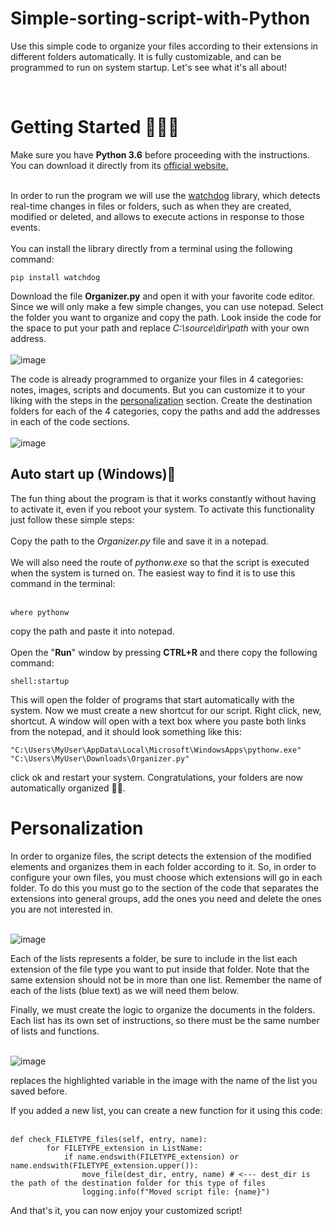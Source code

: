 # Simple-sorting-script-with-Python
Use this simple code to organize your files according to their extensions in different folders automatically. It is fully customizable, and can be programmed to run on system startup. Let's see what it's all about!

<br/>

<h1>Getting Started 👨‍🦯‍➡️</h1>
Make sure you have <b>Python 3.6</b> before proceeding with the instructions. You can download it directly from its <a href="https://www.python.org/downloads/release/python-360/">official website.<a/> <br/><br/>

In order to run the program we will use the <a href="https://python-watchdog.readthedocs.io/en/stable/">watchdog<a/> library, which detects real-time changes in files or folders, such as when they are created, modified or deleted, and allows to execute actions in response to those events. <br/><br/>
You can install the library directly from a terminal using the following command:<br/>

```
pip install watchdog
```

Download the file <b>Organizer.py</b> and open it with your favorite code editor. Since we will only make a few simple changes, you can use notepad. Select the folder you want to organize and copy the path. Look inside the code for the space to put your path and replace <i>C:\source\dir\path</i> with your own address.<br/><br/>
![image](https://github.com/user-attachments/assets/0f375630-9d70-486c-afb2-029b23f5f048)

The code is already programmed to organize your files in 4 categories: notes, images, scripts and documents. But you can customize it to your liking with the steps in the [personalization](#Personalization) section. Create the destination folders for each of the 4 categories, copy the paths and add the addresses in each of the code sections. <br/><br/>
![image](https://github.com/user-attachments/assets/08b6a930-1d6b-44d5-ab3d-8b00d90f2e1f)


<h2>Auto start up (Windows)🤖</h2>
The fun thing about the program is that it works constantly without having to activate it, even if you reboot your system. To activate this functionality just follow these simple steps:<br/><br/>
Copy the path to the <i>Organizer.py</i> file and save it in a notepad.<br/><br/>
We will also need the route of <i>pythonw.exe</i> so that the script is executed when the system is turned on. The easiest way to find it is to use this command in the terminal:<br/><br/>

```
where pythonw
```
copy the path and paste it into notepad. <br/><br/>
Open the "<b>Run</b>" window by pressing <b>CTRL+R</b> and there copy the following command:<br/>
```
shell:startup
```
This will open the folder of programs that start automatically with the system. Now we must create a new shortcut for our script. Right click, new, shortcut. A window will open with a text box where you paste both links from the notepad, and it should look something like this:

```
"C:\Users\MyUser\AppData\Local\Microsoft\WindowsApps\pythonw.exe" "C:\Users\MyUser\Downloads\Organizer.py"

```
click ok and restart your system. Congratulations, your folders are now automatically organized 🥳🎉.

# Personalization

In order to organize files, the script detects the extension of the modified elements and organizes them in each folder according to it. So, in order to configure your own files, you must choose which extensions will go in each folder. To do this you must go to the section of the code that separates the extensions into general groups, add the ones you need and delete the ones you are not interested in. <br/><br/> 

![image](https://github.com/user-attachments/assets/3546d922-3b7f-4c3c-9371-2f6f6469f0cd)


Each of the lists represents a folder, be sure to include in the list each extension of the file type you want to put inside that folder. Note that the same extension should not be in more than one list. Remember the name of each of the lists (blue text) as we will need them below.

Finally, we must create the logic to organize the documents in the folders. Each list has its own set of instructions, so there must be the same number of lists and functions. <br/><br/> 

![image](https://github.com/user-attachments/assets/e89c62f5-0c83-458c-8a07-c56e2db68499)


replaces the highlighted variable in the image with the name of the list you saved before.

If you added a new list, you can create a new function for it using this code: <br/><br/> 

```
def check_FILETYPE_files(self, entry, name):  
        for FILETYPE_extension in ListName:
            if name.endswith(FILETYPE_extension) or name.endswith(FILETYPE_extension.upper()):
                move_file(dest_dir, entry, name) # <--- dest_dir is the path of the destination folder for this type of files
                logging.info(f"Moved script file: {name}")
```

And that's it, you can now enjoy your customized script!
